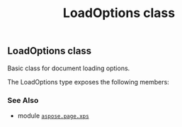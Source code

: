 ﻿---
title: LoadOptions class
second_title: Aspose.Page for Python via .NET API References
description: 
type: docs
weight: 20
url: /python-net/aspose.page.xps/loadoptions/
is_root: false
---

## LoadOptions class

Basic class for document loading options.



The LoadOptions type exposes the following members:


### See Also
* module [`aspose.page.xps`](..)
